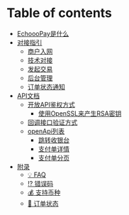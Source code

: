 # Table of contents

* [EchoooPay是什么](README.md)
* [对接指引](<README (2).md>)
  * [商户入网](dui-jie-zhi-yin/what-we-do.md)
  * [技术对接](dui-jie-zhi-yin/ji-shu-dui-jie.md)
  * [发起交易](dui-jie-zhi-yin/fa-qi-jiao-yi.md)
  * [后台管理](dui-jie-zhi-yin/hou-tai-guan-li.md)
  * [订单状态通知](dui-jie-zhi-yin/ding-dan-zhuang-tai-tong-zhi.md)
* [API文档](<README (1).md>)
  * [开放API鉴权方式](api-wen-dang/kai-fang-api-jian-quan-fang-shi/README.md)
    * [使用OpenSSL来产生RSA密钥](api-wen-dang/kai-fang-api-jian-quan-fang-shi/rsa-secret-create.md)
  * [回调接口验证方式](api-wen-dang/seller-callback.md)
  * [openApi列表](api-wen-dang/open-api-list/README.md)
    * [跳转收银台](api-wen-dang/open-api-list/yu-chuang-jian-zhi-fu-dan.md)
    * [支付单详情](api-wen-dang/open-api-list/chuang-jian-zhi-fu-dan-1.md)
    * [支付单分页](api-wen-dang/open-api-list/zhi-fu-dan-fen-ye.md)
* [附录](fu-lu/README.md)
  * [💡 FAQ](fu-lu/error-code.md)
  * [⁉ 错误码](fu-lu/cuo-wu-ma.md)
  * [💰 支持币种](fu-lu/inviting-members.md)
  * [🛒 订单状态](fu-lu/ding-dan-zhuang-tai.md)

